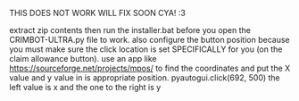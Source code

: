 THIS DOES NOT WORK WILL FIX SOON CYA! :3


extract zip contents then run the installer.bat before you open the CRIMBOT-ULTRA.py file to work. also configure the button position because you must make sure the click location is set SPECIFICALLY for you (on the claim allowance button). use an app like https://sourceforge.net/projects/mpos/ to find the coordinates and put the X value and y value in is appropriate position.
pyautogui.click(692, 500) the left value is x and the one to the right is y

